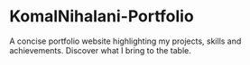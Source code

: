 # KomalNihalani-Portfolio
A concise portfolio website highlighting my projects, skills and achievements. Discover what I bring to the table.

